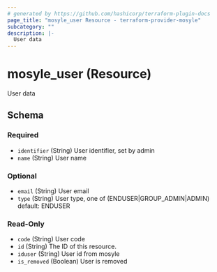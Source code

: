 ```yaml
---
# generated by https://github.com/hashicorp/terraform-plugin-docs
page_title: "mosyle_user Resource - terraform-provider-mosyle"
subcategory: ""
description: |-
  User data
---
```


# mosyle_user (Resource)

User data



<!-- schema generated by tfplugindocs -->
## Schema

### Required

- `identifier` (String) User identifier, set by admin
- `name` (String) User name

### Optional

- `email` (String) User email
- `type` (String) User type, one of (ENDUSER|GROUP_ADMIN|ADMIN) default: ENDUSER

### Read-Only

- `code` (String) User code
- `id` (String) The ID of this resource.
- `iduser` (String) User id from mosyle
- `is_removed` (Boolean) User is removed
